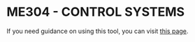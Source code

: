 
# **ME304 - CONTROL SYSTEMS**

If you need guidance on using this tool, you can visit [this page](https://github.com/yokabicarpmaz/ME462_ControlSystemsTools/blob/master/Welcome.ipynb).

